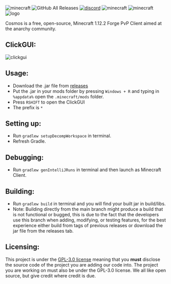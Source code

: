 ![minecraft](https://img.shields.io/badge/Minecraft-1.12.2-blue.svg)
![GitHub All Releases](https://img.shields.io/badge/Downloads-20k-purple)
[![discord](https://img.shields.io/badge/Discord-JK2Zz2CDpM-8080c0)](https://discord.gg/JK2Zz2CDpM)
![minecraft](https://img.shields.io/badge/Key--bind-Right--shift-brightgreen)
![minecraft](https://img.shields.io/badge/Client--Prefix-*-blueviolet)
![logo](https://github.com/momentumdevelopment/cosmos/blob/main/src/main/resources/assets/cosmos/textures/imgs/logotransparent.png)

Cosmos is a free, open-source, Minecraft 1.12.2 Forge PvP Client aimed at the anarchy community.

## ClickGUI:
![clickgui](https://cdn.discordapp.com/attachments/869399835151835159/910633520223899718/unknown.png)

## Usage:
- Download the .jar file from [releases](https://github.com/momentumdevelopment/cosmos/releases/)
- Put the .jar in your mods folder by pressing `Windows + R` and typing in `%appdata%` open the `.minecraft/mods` folder.
- Press `RSHIFT` to open the ClickGUI
- The prefix is `*`

## Setting up:
- Run `gradlew setupDecompWorkspace` in terminal.
- Refresh Gradle.

## Debugging:
- Run `gradlew genIntelliJRuns` in terminal and then launch as Minecraft Client.

## Building:
- Run `gradlew build` in terminal and you will find your built jar in build/libs.
- Note: Building directly from the main branch might produce a build that is not functional or bugged, this is due to the fact that the developers use this branch when adding, modifying, or testing features, for the best experience either build from tags of previous releases or download the jar file from the releases tab.

## Licensing:
This project is under the [GPL-3.0 license](https://www.gnu.org/licenses/gpl-3.0.en.html) meaning that you **must** disclose the source code of the project you are adding our code into. The project you are working on must also be under the GPL-3.0 license. We all like open source, but give credit where credit is due.
